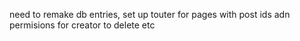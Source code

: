 need to remake db entries, set up touter for pages with post ids adn permisions for creator to delete etc
